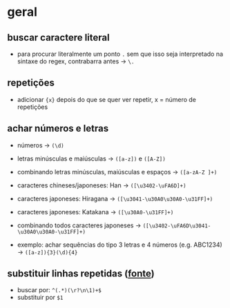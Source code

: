 # geral
## buscar caractere literal
 - para procurar literalmente um ponto `.` sem que isso seja interpretado na sintaxe do regex, contrabarra antes -> `\.`

## repetições
 - adicionar `{x}` depois do que se quer ver repetir, x = número de repetições

## achar números e letras
 - números -> `(\d)`
 - letras minúsculas e maiúsculas -> `([a-z])` e `([A-Z])`
 - combinando letras minúsculas, maiúsculas e espaços -> `([a-zA-Z ]+)`
 - caracteres chineses/japoneses: Han -> `([\u3402-\uFA6D]+)`
 - caracteres japoneses: Hiragana -> `([\u3041-\u30A0\u30A0-\u31FF]+)`
 - caracteres japoneses: Katakana -> `([\u30A0-\u31FF]+)`
 - combinando todos caracteres japoneses -> `([\u3402-\uFA6D\u3041-\u30A0\u30A0-\u31FF]+)`
 
 - exemplo: achar sequências do tipo 3 letras e 4 números (e.g. ABC1234) -> `([a-z]){3}(\d){4}`
 
## substituir linhas repetidas ([fonte](https://www.regular-expressions.info/duplicatelines.html))
 - buscar por: `^(.*)(\r?\n\1)+$`
 - substituir por `$1`

